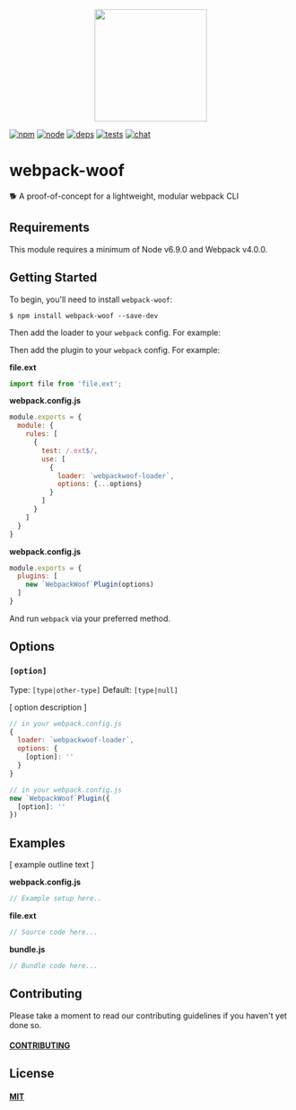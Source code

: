 <div align="center">
  <a href="https://github.com/webpack/webpack">
    <img width="200" height="200" src="https://webpack.js.org/assets/icon-square-big.svg">
  </a>
</div>

[![npm][npm]][npm-url]
[![node][node]][node-url]
[![deps][deps]][deps-url]
[![tests][tests]][tests-url]
[![chat][chat]][chat-url]

# webpack-woof

🐕 A proof-of-concept for a lightweight, modular webpack CLI

## Requirements

This module requires a minimum of Node v6.9.0 and Webpack v4.0.0.

## Getting Started

To begin, you'll need to install `webpack-woof`:

```console
$ npm install webpack-woof --save-dev
```

<!-- isLoader ? use(this) : delete(isPlugin) -->
Then add the loader to your `webpack` config. For example:

<!-- isPlugin ? use(this) : delete(isLoader) -->
Then add the plugin to your `webpack` config. For example:

**file.ext**
```js
import file from 'file.ext';
```

<!-- isLoader ? use(this) : delete(isPlugin) -->
**webpack.config.js**
```js
module.exports = {
  module: {
    rules: [
      {
        test: /.ext$/,
        use: [
          {
            loader: `webpackwoof-loader`,
            options: {...options}
          }
        ]
      }
    ]
  }
}
```

<!-- isPlugin ? use(this) : delete(isLoader) -->
**webpack.config.js**
```js
module.exports = {
  plugins: [
    new `WebpackWoof`Plugin(options)
  ]
}
```

And run `webpack` via your preferred method.

## Options

### `[option]`

Type: `[type|other-type]`
Default: `[type|null]`

[ option description ]

<!-- isLoader ? use(this) : delete(isPlugin) -->
```js
// in your webpack.config.js
{
  loader: `webpackwoof-loader`,
  options: {
    [option]: ''
  }
}
```

<!-- isPlugin ? use(this) : delete(isLoader) -->
```js
// in your webpack.config.js
new `WebpackWoof`Plugin({
  [option]: ''
})
```

## Examples

[ example outline text ]

**webpack.config.js**
```js
// Example setup here..
```

**file.ext**
```js
// Source code here...
```

**bundle.js**
```js
// Bundle code here...
```

## Contributing

Please take a moment to read our contributing guidelines if you haven't yet done so.

#### [CONTRIBUTING](./.github/CONTRIBUTING)

## License

#### [MIT](./LICENSE)

[npm]: https://img.shields.io/npm/v/webpack-woof.svg
[npm-url]: https://npmjs.com/package/webpack-woof

[node]: https://img.shields.io/node/v/webpack-woof.svg
[node-url]: https://nodejs.org

[deps]: https://david-dm.org/webpack-contrib/webpack-woof.svg
[deps-url]: https://david-dm.org/webpack-contrib/webpack-woof

[tests]: 	https://img.shields.io/circleci/project/github/webpack-contrib/webpack-woof.svg
[tests-url]: https://circleci.com/gh/webpack-contrib/webpack-woof

[cover]: https://codecov.io/gh/webpack-contrib/webpack-woof/branch/master/graph/badge.svg
[cover-url]: https://codecov.io/gh/webpack-contrib/webpack-woof

[chat]: https://img.shields.io/badge/gitter-webpack%2Fwebpack-brightgreen.svg
[chat-url]: https://gitter.im/webpack/webpack